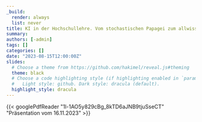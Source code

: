 ```yaml
---
_build:
  render: always
  list: never
title: KI in der Hochschullehre. Vom stochastischen Papagei zum allwissenden Lernbegleiter?
summary:
authors: [-admin]
tags: []
categories: []
date: "2023-08-15T12:00:00Z"
slides:
  # Choose a theme from https://github.com/hakimel/reveal.js#theming
  theme: black
  # Choose a code highlighting style (if highlighting enabled in `params.toml`)
  #   Light style: github. Dark style: dracula (default).
  highlight_style: dracula
---
```




{{< googlePdfReader "1l-1AO5y829cBg_8kTD6aJNB9tjuSseCT" "Präsentation vom 16.11.2023" >}}